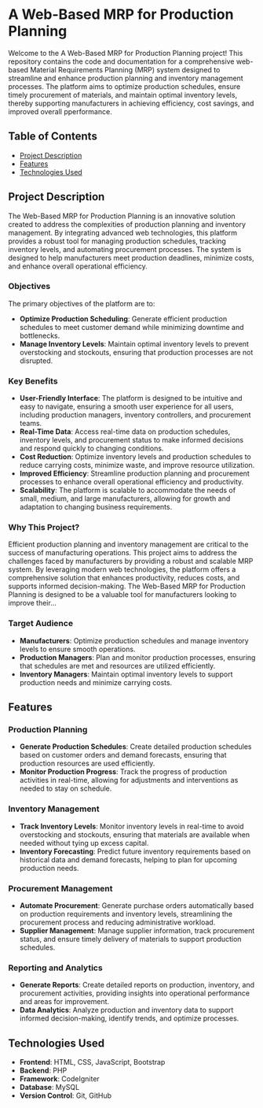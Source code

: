 # A Web-Based MRP for Production Planning

Welcome to the A Web-Based MRP for Production Planning project! This repository contains the code and documentation for a comprehensive web-based Material Requirements Planning (MRP) system designed to streamline and enhance production planning and inventory management processes. The platform aims to optimize production schedules, ensure timely procurement of materials, and maintain optimal inventory levels, thereby supporting manufacturers in achieving efficiency, cost savings, and improved overall pperformance.

## Table of Contents

- [Project Description](#project-description)
- [Features](#features)
- [Technologies Used](#technologies-used)

## Project Description

The Web-Based MRP for Production Planning is an innovative solution created to address the complexities of production planning and inventory management. By integrating advanced web technologies, this platform provides a robust tool for managing production schedules, tracking inventory levels, and automating procurement processes. The system is designed to help manufacturers meet production deadlines, minimize costs, and enhance overall operational efficiency.

### Objectives
The primary objectives of the platform are to:
- **Optimize Production Scheduling**: Generate efficient production schedules to meet customer demand while minimizing downtime and bottlenecks.
- **Manage Inventory Levels**: Maintain optimal inventory levels to prevent overstocking and stockouts, ensuring that production processes are not disrupted.

### Key Benefits
- **User-Friendly Interface**: The platform is designed to be intuitive and easy to navigate, ensuring a smooth user experience for all users, including production managers, inventory controllers, and procurement teams.
- **Real-Time Data**: Access real-time data on production schedules, inventory levels, and procurement status to make informed decisions and respond quickly to changing conditions.
- **Cost Reduction**: Optimize inventory levels and production schedules to reduce carrying costs, minimize waste, and improve resource utilization.
- **Improved Efficiency**: Streamline production planning and procurement processes to enhance overall operational efficiency and productivity.
- **Scalability**: The platform is scalable to accommodate the needs of small, medium, and large manufacturers, allowing for growth and adaptation to changing business requirements.

### Why This Project?
Efficient production planning and inventory management are critical to the success of manufacturing operations. This project aims to address the challenges faced by manufacturers by providing a robust and scalable MRP system. By leveraging modern web technologies, the platform offers a comprehensive solution that enhances productivity, reduces costs, and supports informed decision-making. The Web-Based MRP for Production Planning is designed to be a valuable tool for manufacturers looking to improve their...

### Target Audience
- **Manufacturers**: Optimize production schedules and manage inventory levels to ensure smooth operations.
- **Production Managers**: Plan and monitor production processes, ensuring that schedules are met and resources are utilized efficiently.
- **Inventory Managers**: Maintain optimal inventory levels to support production needs and minimize carrying costs.

## Features

### Production Planning
- **Generate Production Schedules**: Create detailed production schedules based on customer orders and demand forecasts, ensuring that production resources are used efficiently.
- **Monitor Production Progress**: Track the progress of production activities in real-time, allowing for adjustments and interventions as needed to stay on schedule.

### Inventory Management
- **Track Inventory Levels**: Monitor inventory levels in real-time to avoid overstocking and stockouts, ensuring that materials are available when needed without tying up excess capital.
- **Inventory Forecasting**: Predict future inventory requirements based on historical data and demand forecasts, helping to plan for upcoming production needs.

### Procurement Management
- **Automate Procurement**: Generate purchase orders automatically based on production requirements and inventory levels, streamlining the procurement process and reducing administrative workload.
- **Supplier Management**: Manage supplier information, track procurement status, and ensure timely delivery of materials to support production schedules.

### Reporting and Analytics
- **Generate Reports**: Create detailed reports on production, inventory, and procurement activities, providing insights into operational performance and areas for improvement.
- **Data Analytics**: Analyze production and inventory data to support informed decision-making, identify trends, and optimize processes.

## Technologies Used

- **Frontend**: HTML, CSS, JavaScript, Bootstrap
- **Backend**: PHP
- **Framework**: CodeIgniter
- **Database**: MySQL
- **Version Control**: Git, GitHub
